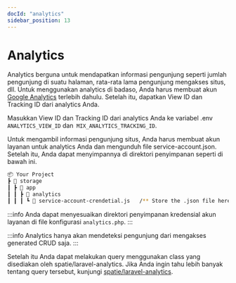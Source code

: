 ```yaml
---
docId: "analytics"
sidebar_position: 13
---
```


# Analytics

Analytics berguna untuk mendapatkan informasi pengunjung seperti jumlah pengunjung di suatu halaman, rata-rata lama pengunjung mengakses situs, dll. Untuk menggunakan analytics di badaso, Anda harus membuat akun [Google Analytics](https://analytics.google.com/analytics/web) terlebih dahulu. Setelah itu, dapatkan View ID dan Tracking ID dari analytics Anda.

Masukkan View ID dan Tracking ID dari analytics Anda ke variabel .env `ANALYTICS_VIEW_ID` dan` MIX_ANALYTICS_TRACKING_ID`.

Untuk mengambil informasi pengunjung situs, Anda harus membuat akun layanan untuk analytics Anda dan mengunduh file service-account.json. Setelah itu, Anda dapat menyimpannya di direktori penyimpanan seperti di bawah ini.

```bash
📦 Your Project
┣ 📂 storage
┃ ┣ 📂 app
┃ ┃ ┣ 📂 analytics
┃ ┃ ┃ ┗ 📜 service-account-crendetial.js   /** Store the .json file here. **/
```

:::info
Anda dapat menyesuaikan direktori penyimpanan kredensial akun layanan di file konfigurasi <code>analytics.php</code>.
:::

:::info
Analytics hanya akan mendeteksi pengunjung dari mengakses generated CRUD saja.
:::

Setelah itu Anda dapat melakukan query menggunakan class yang disediakan oleh spatie/laravel-analytics. Jika Anda ingin tahu lebih banyak tentang query tersebut, kunjungi [spatie/laravel-analytics](https://github.com/spatie/laravel-analytics).
